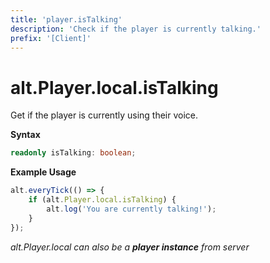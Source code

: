 ```yaml
---
title: 'player.isTalking'
description: 'Check if the player is currently talking.'
prefix: '[Client]'
---
```


# alt.Player.local.isTalking

Get if the player is currently using their voice.

**Syntax**

```ts
readonly isTalking: boolean;
```

**Example Usage**

```js
alt.everyTick(() => {
    if (alt.Player.local.isTalking) {
        alt.log('You are currently talking!');
    }
});
```

_alt.Player.local can also be a **player instance** from server_
